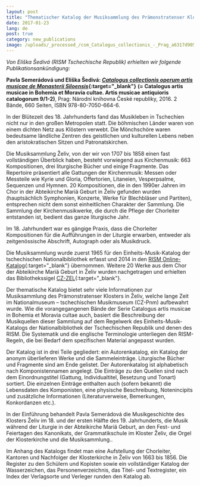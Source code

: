 ```yaml
---
layout: post
title: "Thematischer Katalog der Musiksammlung des Prämonstratenser Klosters in Želiv"
date: 2017-01-23
lang: de
post: true
category: new_publications
image: /uploads/_processed_/csm_Catalogus_collectionis_-_Prag_a6317d9051.jpg
---
```



_Von Eliška Šedivá (RISM Tschechische Republik) erhielten wir folgende Publikationsankündigung:_

**Pavla Semerádová und Eliška Šedivá: [_Catalogus collectionis operum artis musicae de Monasterii Siloensis_](http://www.cupress.cuni.cz/ink2_ext/index.jsp?include=podrobnosti&id=277126){:target="_blank"}** **(= Catalogus artis musicae in Bohemia et Moravia cultae. Artis musicae antiquioris catalogorum 9/1-2)**, Prag: Národní knihovna České republiky, 2016. 2 Bände, 660 Seiten, ISBN 978-80-7050-664-6.

In der Blütezeit des 18. Jahrhunderts fand das Musikleben in Tschechien nicht nur in den großen Metropolen statt. Die böhmischen Länder waren von einem dichten Netz aus Klöstern verwebt. Die Mönchschöre waren bedeutsame ländliche Zentren des geistlichen und kulturellen Lebens neben den aristokratischen Sitzen und Patronatskirchen.

Die Musiksammlung Želiv, von der wir von 1707 bis 1858 einen fast vollständigen Überblick haben, besteht vorwiegend aus Kirchenmusik: 663 Kompositionen, drei liturgische Bücher und einige Fragmente. Das Repertoire präsentiert alle Gattungen der Kirchenmusik: Messen oder Messteile wie Kyrie und Gloria, Offertorien, Litaneien, Vesperpsalme, Sequenzen und Hymnen. 20 Kompositionen, die in den 1990er Jahren im Chor in der Abteikirche Mariä Geburt in Želiv gefunden wurden (hauptsächlich Symphonien, Konzerte, Werke für Blechbläser und Partiten), entsprechen nicht dem sonst einheitlichen Charakter der Sammlung. Die Sammlung der Kirchenmusikwerke, die durch die Pflege der Chorleiter entstanden ist, bedient das ganze liturgische Jahr.

Im 18. Jahrhundert war es gängige Praxis, dass die Chorleiter Kompositionen für die Aufführungen in der Liturgie erwarben, entweder als zeitgenössische Abschrift, Autograph oder als Musikdruck.

Die Musiksammlung wurde zuerst 1965 für den Einheits-Musik-Katalog der tschechischen Nationalbibliothek erfasst und 2014 in den [RISM Online-Katalog](https://opac.rism.info/search?View=rism&siglum=CZ-Pnm&q=Zeliv){:target="_blank"} übernommen. Weitere 20 Werke aus dem Chor der Abteikirche Mariä Geburt in Želiv wurden nachgetragen und erhielten das Bibliothekssigel [CZ-ZEL](https://opac.rism.info/search?View=rism&siglum=CZ-ZEL&q=Zeliv){:target="_blank"}.

Der thematische Katalog bietet sehr viele Informationen zur Musiksammlung des Prämonstratenser Klosters in Želiv, welche lange Zeit im Nationalmuseum – tschechischen Musikmuseum (CZ-Pnm) aufbewahrt wurde. Wie die vorangegangenen Bände der Serie Catalogus artis musicae in Bohemia et Moravia cultae auch, basiert die Beschreibung der Musikquellen dieser Sammlung auf dem Regelwerk des Einheits-Musik-Katalogs der Nationalbibliothek der Tschechischen Republik und denen des RISM. Die Systematik und die englische Terminologie unterliegen den RISM-Regeln, die bei Bedarf dem spezifischen Material angepasst wurden.

Der Katalog ist in drei Teile gegliedert: ein Autorenkatalog, ein Katalog der anonym überlieferen Werke und die Sammeleinträge. Liturgische Bücher und Fragmente sind am Ende gelistet. Der Autorenkatalog ist alphabetisch nach Komponistennamen angelegt. Die Einträge zu den Quellen sind nach dem Einordnungstitel (Gattung, Individualtitel, Besetzung und Tonart) sortiert. Die einzelnen Einträge enthalten auch (sofern bekannt) die Lebensdaten des Komponisten, eine physische Beschreibung, Notenincipits und zusätzliche Informationen (Literaturverweise, Bemerkungen, Konkordanzen etc.).

In der Einführung behandelt Pavla Semerádová die Musikgeschichte des Klosters Želiv im 18. und der ersten Hälfte des 19. Jahrhunderts, die Musik während der Liturgie in der Abteikirche Mariä Geburt, an den Fest- und Feiertagen des Kanonikats, der Grammatikschule im Kloster Želiv, die Orgel der Klosterkirche und die Musiksammlung..

Im Anhang des Katalogs findet man eine Aufstellung der Chorleiter, Kantoren und Nachfolger der Klosterkirche in Želiv von 1663 bis 1856. Die Register zu den Schülern und Kopisten sowie ein vollständiger Katalog der Wasserzeichen, das Personenverzeichnis, das Titel- und Textregister, ein Index der Verlagsorte und Verleger runden den Katalog ab.



<script type="text/javascript">var switchTo5x=true;</script><script type="text/javascript" src="http://w.sharethis.com/button/buttons.js"></script><script type="text/javascript">stLight.options({publisher: "9b601438-1ce1-49d8-bfd7-9cff5df54c17", doNotHash: false, doNotCopy: false, hashAddressBar: false});</script>